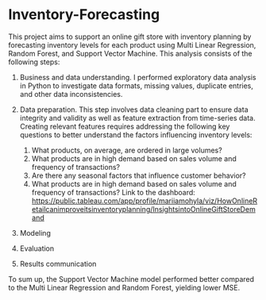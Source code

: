 # Inventory-Forecasting
This project aims to support an online gift store with inventory planning by forecasting inventory levels for each product using Multi Linear Regression, Random Forest, and Support Vector Machine. 
This analysis consists of the following steps:
1. Business and data understanding. I performed exploratory data analysis in Python to investigate data formats, missing values, duplicate entries, and other data inconsistencies.
2. Data preparation. This step involves data cleaning part to ensure data integrity and validity as well as feature extraction from time-series data. Creating relevant features requires addressing the following key questions to better understand the factors influencing inventory levels:
    1. What products, on average, are ordered in large volumes?
    2. What products are in high demand based on sales volume and frequency of transactions?
    3. Are there any seasonal factors that influence customer behavior?
    4. What products are in high demand based on sales volume and frequency of transactions?
Link to the dashboard: https://public.tableau.com/app/profile/mariiamohyla/viz/HowOnlineRetailcanimproveitsinventoryplanning/InsightsintoOnlineGiftStoreDemand

3. Modeling
4. Evaluation
5. Results communication

To sum up, the Support Vector Machine model performed better compared to the Multi Linear Regression and Random Forest, yielding lower MSE.  
